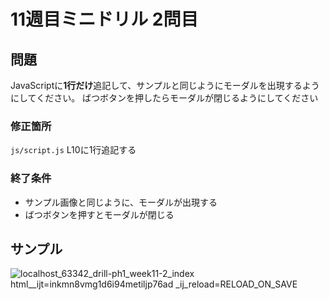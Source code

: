 # 11週目ミニドリル 2問目

## 問題

JavaScriptに**1行だけ**追記して、サンプルと同じようにモーダルを出現するようにしてください。
ばつボタンを押したらモーダルが閉じるようにしてください

### 修正箇所
`js/script.js`
L10に1行追記する

### 終了条件
- サンプル画像と同じように、モーダルが出現する
- ばつボタンを押すとモーダルが閉じる

## サンプル

![localhost_63342_drill-ph1_week11-2_index html__ijt=inkmn8vmg1d6i94metiljp76ad _ij_reload=RELOAD_ON_SAVE](https://user-images.githubusercontent.com/79675344/183485074-607140d7-9a64-4599-91c0-1b86eee10dae.png)
